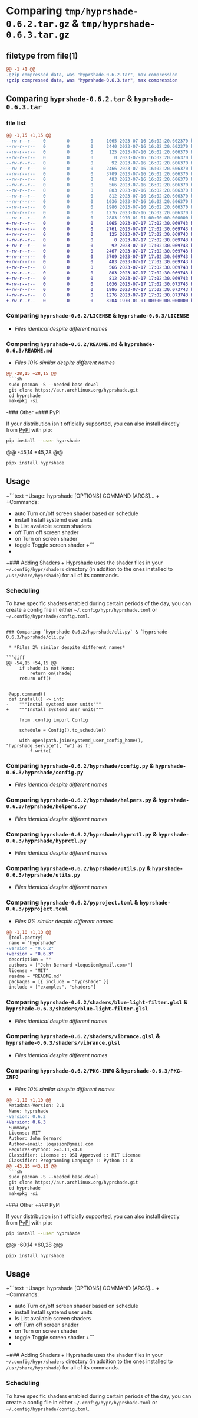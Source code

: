 # Comparing `tmp/hyprshade-0.6.2.tar.gz` & `tmp/hyprshade-0.6.3.tar.gz`

## filetype from file(1)

```diff
@@ -1 +1 @@
-gzip compressed data, was "hyprshade-0.6.2.tar", max compression
+gzip compressed data, was "hyprshade-0.6.3.tar", max compression
```

## Comparing `hyprshade-0.6.2.tar` & `hyprshade-0.6.3.tar`

### file list

```diff
@@ -1,15 +1,15 @@
--rw-r--r--   0        0        0     1065 2023-07-16 16:02:20.602370 hyprshade-0.6.2/LICENSE
--rw-r--r--   0        0        0     2440 2023-07-16 16:02:20.602370 hyprshade-0.6.2/README.md
--rw-r--r--   0        0        0      125 2023-07-16 16:02:20.606370 hyprshade-0.6.2/examples/config.toml
--rw-r--r--   0        0        0        0 2023-07-16 16:02:20.606370 hyprshade-0.6.2/hyprshade/__init__.py
--rw-r--r--   0        0        0       92 2023-07-16 16:02:20.606370 hyprshade-0.6.2/hyprshade/__main__.py
--rw-r--r--   0        0        0     2466 2023-07-16 16:02:20.606370 hyprshade-0.6.2/hyprshade/cli.py
--rw-r--r--   0        0        0     3709 2023-07-16 16:02:20.606370 hyprshade-0.6.2/hyprshade/config.py
--rw-r--r--   0        0        0      483 2023-07-16 16:02:20.606370 hyprshade-0.6.2/hyprshade/constants.py
--rw-r--r--   0        0        0      566 2023-07-16 16:02:20.606370 hyprshade-0.6.2/hyprshade/helpers.py
--rw-r--r--   0        0        0      803 2023-07-16 16:02:20.606370 hyprshade-0.6.2/hyprshade/hyprctl.py
--rw-r--r--   0        0        0      812 2023-07-16 16:02:20.606370 hyprshade-0.6.2/hyprshade/utils.py
--rw-r--r--   0        0        0     1036 2023-07-16 16:02:20.606370 hyprshade-0.6.2/pyproject.toml
--rw-r--r--   0        0        0     1986 2023-07-16 16:02:20.606370 hyprshade-0.6.2/shaders/blue-light-filter.glsl
--rw-r--r--   0        0        0     1276 2023-07-16 16:02:20.606370 hyprshade-0.6.2/shaders/vibrance.glsl
--rw-r--r--   0        0        0     2883 1970-01-01 00:00:00.000000 hyprshade-0.6.2/PKG-INFO
+-rw-r--r--   0        0        0     1065 2023-07-17 17:02:30.069743 hyprshade-0.6.3/LICENSE
+-rw-r--r--   0        0        0     2761 2023-07-17 17:02:30.069743 hyprshade-0.6.3/README.md
+-rw-r--r--   0        0        0      125 2023-07-17 17:02:30.069743 hyprshade-0.6.3/examples/config.toml
+-rw-r--r--   0        0        0        0 2023-07-17 17:02:30.069743 hyprshade-0.6.3/hyprshade/__init__.py
+-rw-r--r--   0        0        0       92 2023-07-17 17:02:30.069743 hyprshade-0.6.3/hyprshade/__main__.py
+-rw-r--r--   0        0        0     2467 2023-07-17 17:02:30.069743 hyprshade-0.6.3/hyprshade/cli.py
+-rw-r--r--   0        0        0     3709 2023-07-17 17:02:30.069743 hyprshade-0.6.3/hyprshade/config.py
+-rw-r--r--   0        0        0      483 2023-07-17 17:02:30.069743 hyprshade-0.6.3/hyprshade/constants.py
+-rw-r--r--   0        0        0      566 2023-07-17 17:02:30.069743 hyprshade-0.6.3/hyprshade/helpers.py
+-rw-r--r--   0        0        0      803 2023-07-17 17:02:30.069743 hyprshade-0.6.3/hyprshade/hyprctl.py
+-rw-r--r--   0        0        0      812 2023-07-17 17:02:30.069743 hyprshade-0.6.3/hyprshade/utils.py
+-rw-r--r--   0        0        0     1036 2023-07-17 17:02:30.073743 hyprshade-0.6.3/pyproject.toml
+-rw-r--r--   0        0        0     1986 2023-07-17 17:02:30.073743 hyprshade-0.6.3/shaders/blue-light-filter.glsl
+-rw-r--r--   0        0        0     1276 2023-07-17 17:02:30.073743 hyprshade-0.6.3/shaders/vibrance.glsl
+-rw-r--r--   0        0        0     3204 1970-01-01 00:00:00.000000 hyprshade-0.6.3/PKG-INFO
```

### Comparing `hyprshade-0.6.2/LICENSE` & `hyprshade-0.6.3/LICENSE`

 * *Files identical despite different names*

### Comparing `hyprshade-0.6.2/README.md` & `hyprshade-0.6.3/README.md`

 * *Files 10% similar despite different names*

```diff
@@ -28,15 +28,15 @@
 ```sh
 sudo pacman -S --needed base-devel
 git clone https://aur.archlinux.org/hyprshade.git
 cd hyprshade
 makepkg -si
 ```
 
-### Other
+### PyPI
 
 If your distribution isn't officially supported, you can also install directly
 from [PyPI](https://pypi.org/project/hyprshade/) with pip:
 
 ```sh
 pip install --user hyprshade
 ```
@@ -45,14 +45,28 @@
 
 ```sh
 pipx install hyprshade
 ```
 
 ## Usage
 
+```text
+Usage: hyprshade [OPTIONS] COMMAND [ARGS]...
+
+Commands:
+  auto     Turn on/off screen shader based on schedule
+  install  Install systemd user units
+  ls       List available screen shaders
+  off      Turn off screen shader
+  on       Turn on screen shader
+  toggle   Toggle screen shader
+```
+
+### Adding Shaders
+
 Hyprshade uses the shader files in your `~/.config/hypr/shaders` directory
 (in addition to the ones installed to `/usr/share/hyprshade`) for all of its commands.
 
 ### Scheduling
 
 To have specific shaders enabled during certain periods of the day, you can
 create a config file in either `~/.config/hypr/hyprshade.toml` or `~/.config/hyprshade/config.toml`.
```

### Comparing `hyprshade-0.6.2/hyprshade/cli.py` & `hyprshade-0.6.3/hyprshade/cli.py`

 * *Files 2% similar despite different names*

```diff
@@ -54,15 +54,15 @@
     if shade is not None:
         return on(shade)
     return off()
 
 
 @app.command()
 def install() -> int:
-    """Instal systemd user units"""
+    """Install systemd user units"""
 
     from .config import Config
 
     schedule = Config().to_schedule()
 
     with open(path.join(systemd_user_config_home(), "hyprshade.service"), "w") as f:
         f.write(
```

### Comparing `hyprshade-0.6.2/hyprshade/config.py` & `hyprshade-0.6.3/hyprshade/config.py`

 * *Files identical despite different names*

### Comparing `hyprshade-0.6.2/hyprshade/helpers.py` & `hyprshade-0.6.3/hyprshade/helpers.py`

 * *Files identical despite different names*

### Comparing `hyprshade-0.6.2/hyprshade/hyprctl.py` & `hyprshade-0.6.3/hyprshade/hyprctl.py`

 * *Files identical despite different names*

### Comparing `hyprshade-0.6.2/hyprshade/utils.py` & `hyprshade-0.6.3/hyprshade/utils.py`

 * *Files identical despite different names*

### Comparing `hyprshade-0.6.2/pyproject.toml` & `hyprshade-0.6.3/pyproject.toml`

 * *Files 0% similar despite different names*

```diff
@@ -1,10 +1,10 @@
 [tool.poetry]
 name = "hyprshade"
-version = "0.6.2"
+version = "0.6.3"
 description = ""
 authors = ["John Bernard <loqusion@gmail.com>"]
 license = "MIT"
 readme = "README.md"
 packages = [{ include = "hyprshade" }]
 include = ["examples", "shaders"]
```

### Comparing `hyprshade-0.6.2/shaders/blue-light-filter.glsl` & `hyprshade-0.6.3/shaders/blue-light-filter.glsl`

 * *Files identical despite different names*

### Comparing `hyprshade-0.6.2/shaders/vibrance.glsl` & `hyprshade-0.6.3/shaders/vibrance.glsl`

 * *Files identical despite different names*

### Comparing `hyprshade-0.6.2/PKG-INFO` & `hyprshade-0.6.3/PKG-INFO`

 * *Files 10% similar despite different names*

```diff
@@ -1,10 +1,10 @@
 Metadata-Version: 2.1
 Name: hyprshade
-Version: 0.6.2
+Version: 0.6.3
 Summary: 
 License: MIT
 Author: John Bernard
 Author-email: loqusion@gmail.com
 Requires-Python: >=3.11,<4.0
 Classifier: License :: OSI Approved :: MIT License
 Classifier: Programming Language :: Python :: 3
@@ -43,15 +43,15 @@
 ```sh
 sudo pacman -S --needed base-devel
 git clone https://aur.archlinux.org/hyprshade.git
 cd hyprshade
 makepkg -si
 ```
 
-### Other
+### PyPI
 
 If your distribution isn't officially supported, you can also install directly
 from [PyPI](https://pypi.org/project/hyprshade/) with pip:
 
 ```sh
 pip install --user hyprshade
 ```
@@ -60,14 +60,28 @@
 
 ```sh
 pipx install hyprshade
 ```
 
 ## Usage
 
+```text
+Usage: hyprshade [OPTIONS] COMMAND [ARGS]...
+
+Commands:
+  auto     Turn on/off screen shader based on schedule
+  install  Install systemd user units
+  ls       List available screen shaders
+  off      Turn off screen shader
+  on       Turn on screen shader
+  toggle   Toggle screen shader
+```
+
+### Adding Shaders
+
 Hyprshade uses the shader files in your `~/.config/hypr/shaders` directory
 (in addition to the ones installed to `/usr/share/hyprshade`) for all of its commands.
 
 ### Scheduling
 
 To have specific shaders enabled during certain periods of the day, you can
 create a config file in either `~/.config/hypr/hyprshade.toml` or `~/.config/hyprshade/config.toml`.
```


